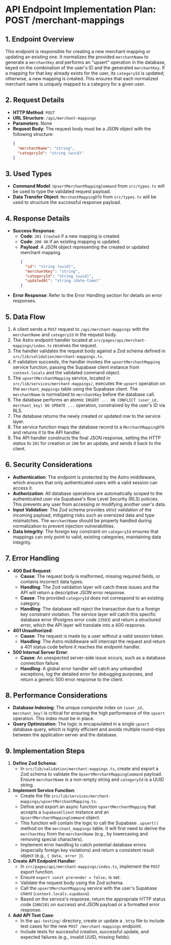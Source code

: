 # API Endpoint Implementation Plan: POST /merchant-mappings

## 1. Endpoint Overview

This endpoint is responsible for creating a new merchant mapping or updating an existing one. It normalizes the provided `merchantName` to generate a `merchantKey` and performs an "upsert" operation in the database, keyed on the combination of the user's ID and the generated `merchantKey`. If a mapping for that key already exists for the user, its `categoryId` is updated; otherwise, a new mapping is created. This ensures that each normalized merchant name is uniquely mapped to a category for a given user.

## 2. Request Details

-   **HTTP Method**: `POST`
-   **URL Structure**: `/api/merchant-mappings`
-   **Parameters**: None
-   **Request Body**: The request body must be a JSON object with the following structure:
    ```json
    {
      "merchantName": "string",
      "categoryId": "string (uuid)"
    }
    ```

## 3. Used Types

-   **Command Model**: `UpsertMerchantMappingCommand` from `src/types.ts` will be used to type the validated request payload.
-   **Data Transfer Object**: `MerchantMappingDTO` from `src/types.ts` will be used to structure the successful response payload.

## 4. Response Details

-   **Success Response**:
    -   **Code**: `201 Created` if a new mapping is created.
    -   **Code**: `200 OK` if an existing mapping is updated.
    -   **Payload**: A JSON object representing the created or updated merchant mapping.
        ```json
        {
          "id": "string (uuid)",
          "merchantKey": "string",
          "categoryId": "string (uuid)",
          "updatedAt": "string (date-time)"
        }
        ```
-   **Error Response**: Refer to the Error Handling section for details on error responses.

## 5. Data Flow

1.  A client sends a `POST` request to `/api/merchant-mappings` with the `merchantName` and `categoryId` in the request body.
2.  The Astro endpoint handler located at `src/pages/api/merchant-mappings/index.ts` receives the request.
3.  The handler validates the request body against a Zod schema defined in `src/lib/validation/merchant-mappings.ts`.
4.  If validation succeeds, the handler invokes the `upsertMerchantMapping` service function, passing the Supabase client instance from `context.locals` and the validated command object.
5.  The `upsertMerchantMapping` service, located in `src/lib/services/merchant-mappings/`, executes the `upsert` operation on the `merchant_mappings` table using the Supabase client. The `merchantName` is normalized to `merchantKey` before the database call.
6.  The database performs an atomic `INSERT ... ON CONFLICT (user_id, merchant_key) DO UPDATE ...` operation, constrained by the user's ID via RLS.
7.  The database returns the newly created or updated row to the service layer.
8.  The service function maps the database record to a `MerchantMappingDTO` and returns it to the API handler.
9.  The API handler constructs the final JSON response, setting the HTTP status to `201` for creation or `200` for an update, and sends it back to the client.

## 6. Security Considerations

-   **Authentication**: The endpoint is protected by the Astro middleware, which ensures that only authenticated users with a valid session can access it.
-   **Authorization**: All database operations are automatically scoped to the authenticated user via Supabase's Row Level Security (RLS) policies. This prevents any user from accessing or modifying another user's data.
-   **Input Validation**: The Zod schema provides strict validation of the incoming payload, mitigating risks such as oversized data and type mismatches. The `merchantName` should be properly handled during normalization to prevent injection vulnerabilities.
-   **Data Integrity**: The foreign key constraint on `categoryId` ensures that mappings can only point to valid, existing categories, maintaining data integrity.

## 7. Error Handling

-   **400 Bad Request**:
    -   **Cause**: The request body is malformed, missing required fields, or contains incorrect data types.
    -   **Handling**: The Zod validation layer will catch these issues and the API will return a descriptive JSON error response.
    -   **Cause**: The provided `categoryId` does not correspond to an existing category.
    -   **Handling**: The database will reject the transaction due to a foreign key constraint violation. The service layer will catch this specific database error (Postgres error code `23503`) and return a structured error, which the API layer will translate into a 400 response.
-   **401 Unauthorized**:
    -   **Cause**: The request is made by a user without a valid session token.
    -   **Handling**: The Astro middleware will intercept the request and return a 401 status code before it reaches the endpoint handler.
-   **500 Internal Server Error**:
    -   **Cause**: An unexpected server-side issue occurs, such as a database connection failure.
    -   **Handling**: A global error handler will catch any unhandled exceptions, log the detailed error for debugging purposes, and return a generic 500 error response to the client.

## 8. Performance Considerations

-   **Database Indexing**: The unique composite index on `(user_id, merchant_key)` is critical for ensuring the high performance of the `upsert` operation. This index must be in place.
-   **Query Optimization**: The logic is encapsulated in a single `upsert` database query, which is highly efficient and avoids multiple round-trips between the application server and the database.

## 9. Implementation Steps

1.  **Define Zod Schema**:
    -   In `src/lib/validation/merchant-mappings.ts`, create and export a Zod schema to validate the `UpsertMerchantMappingCommand` payload. Ensure `merchantName` is a non-empty string and `categoryId` is a UUID string.
2.  **Implement Service Function**:
    -   Create the file `src/lib/services/merchant-mappings/upsertMerchantMapping.ts`.
    -   Define and export an async function `upsertMerchantMapping` that accepts a `SupabaseClient` instance and an `UpsertMerchantMappingCommand` object.
    -   This function will contain the logic to call the Supabase `.upsert()` method on the `merchant_mappings` table. It will first need to derive the `merchantKey` from the `merchantName` (e.g., by lowercasing and removing special characters).
    -   Implement error handling to catch potential database errors (especially foreign key violations) and return a consistent result object (e.g., `{ data, error }`).
3.  **Create API Endpoint Handler**:
    -   In `src/pages/api/merchant-mappings/index.ts`, implement the `POST` export function.
    -   Ensure `export const prerender = false;` is set.
    -   Validate the request body using the Zod schema.
    -   Call the `upsertMerchantMapping` service with the user's Supabase client (`context.locals.supabase`).
    -   Based on the service's response, return the appropriate HTTP status code (`200`/`201` on success) and JSON payload or a formatted error response.
4.  **Add API Test Case**:
    -   In the `api-testing/` directory, create or update a `.http` file to include test cases for the new `POST /merchant-mappings` endpoint.
    -   Include tests for successful creation, successful update, and expected failures (e.g., invalid UUID, missing fields).
